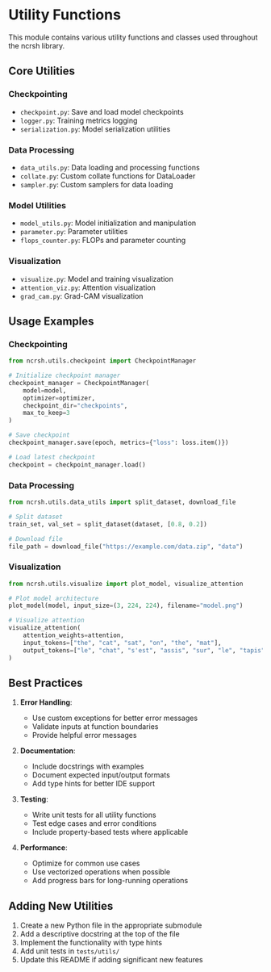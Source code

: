 # Utility Functions

This module contains various utility functions and classes used throughout the ncrsh library.

## Core Utilities

### Checkpointing
- `checkpoint.py`: Save and load model checkpoints
- `logger.py`: Training metrics logging
- `serialization.py`: Model serialization utilities

### Data Processing
- `data_utils.py`: Data loading and processing functions
- `collate.py`: Custom collate functions for DataLoader
- `sampler.py`: Custom samplers for data loading

### Model Utilities
- `model_utils.py`: Model initialization and manipulation
- `parameter.py`: Parameter utilities
- `flops_counter.py`: FLOPs and parameter counting

### Visualization
- `visualize.py`: Model and training visualization
- `attention_viz.py`: Attention visualization
- `grad_cam.py`: Grad-CAM visualization

## Usage Examples

### Checkpointing
```python
from ncrsh.utils.checkpoint import CheckpointManager

# Initialize checkpoint manager
checkpoint_manager = CheckpointManager(
    model=model,
    optimizer=optimizer,
    checkpoint_dir="checkpoints",
    max_to_keep=3
)

# Save checkpoint
checkpoint_manager.save(epoch, metrics={"loss": loss.item()})

# Load latest checkpoint
checkpoint = checkpoint_manager.load()
```

### Data Processing
```python
from ncrsh.utils.data_utils import split_dataset, download_file

# Split dataset
train_set, val_set = split_dataset(dataset, [0.8, 0.2])

# Download file
file_path = download_file("https://example.com/data.zip", "data")
```

### Visualization
```python
from ncrsh.utils.visualize import plot_model, visualize_attention

# Plot model architecture
plot_model(model, input_size=(3, 224, 224), filename="model.png")

# Visualize attention
visualize_attention(
    attention_weights=attention,
    input_tokens=["the", "cat", "sat", "on", "the", "mat"],
    output_tokens=["le", "chat", "s'est", "assis", "sur", "le", "tapis"]
)
```

## Best Practices

1. **Error Handling**:
   - Use custom exceptions for better error messages
   - Validate inputs at function boundaries
   - Provide helpful error messages

2. **Documentation**:
   - Include docstrings with examples
   - Document expected input/output formats
   - Add type hints for better IDE support

3. **Testing**:
   - Write unit tests for all utility functions
   - Test edge cases and error conditions
   - Include property-based tests where applicable

4. **Performance**:
   - Optimize for common use cases
   - Use vectorized operations when possible
   - Add progress bars for long-running operations

## Adding New Utilities

1. Create a new Python file in the appropriate submodule
2. Add a descriptive docstring at the top of the file
3. Implement the functionality with type hints
4. Add unit tests in `tests/utils/`
5. Update this README if adding significant new features
